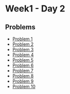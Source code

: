 # Week1 - Day 2

## Problems
- [Problem 1](https://github.com/Harsh-04-h/PIPTP-Prep-2025/blob/fd832cb7ebecdd617b7b37cb5745a18f978f511a/Week1/Day2/Problem2)
- [Problem 2](https://github.com/Harsh-04-h/PIPTP-Prep-2025/blob/2dc6dba11639bd3b19d00c9d2a77ddc760e42bf0/Week1/Day2/Problem2)
- [Problem 3]()
- [Problem 4]()
- [Problem 5]()
- [Problem 6]()
- [Problem 7]()
- [Problem 8]()
- [Problem 9]()
- [Problem 10](https://github.com/Harsh-04-h/PIPTP-Prep-2025/blob/3aaa1a760426f95cf8472e6f1a05d50acc63f5c4/Week1/Day2/Problem10)
